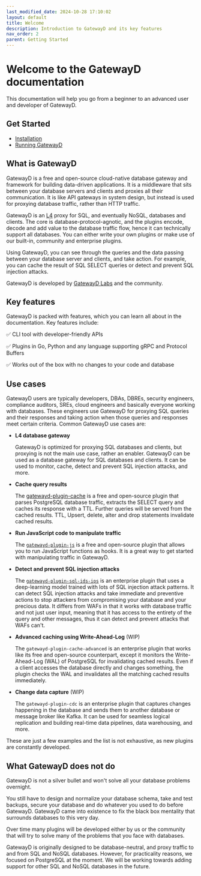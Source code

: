 ```yaml
---
last_modified_date: 2024-10-28 17:10:02
layout: default
title: Welcome
description: Introduction to GatewayD and its key features
nav_order: 2
parent: Getting Started
---
```


# Welcome to the GatewayD documentation

This documentation will help you go from a beginner to an advanced user and developer of GatewayD.

## Get Started

- [Installation](/getting-started/installation)
- [Running GatewayD](/getting-started/running-gatewayd)

## What is GatewayD

GatewayD is a free and open-source cloud-native database gateway and framework for building data-driven applications. It is a middleware that sits between your database servers and clients and proxies all their communication. It is like API gateways in system design, but instead is used for proxying database traffic, rather than HTTP traffic.

GatewayD is an [L4](https://en.wikipedia.org/wiki/Transport_layer) proxy for SQL, and eventually NoSQL, databases and clients. The core is database-protocol-agnotic, and the plugins encode, decode and add value to the database traffic flow, hence it can technically support all databases. You can either write your own plugins or make use of our built-in, community and enterprise plugins.

Using GatewayD, you can see through the queries and the data passing between your database server and clients, and take action. For example, you can cache the result of SQL SELECT queries or detect and prevent SQL injection attacks.

GatewayD is developed by [GatewayD Labs](https://gatewayd.io) and the community.

## Key features

GatewayD is packed with features, which you can learn all about in the documentation. Key features include:

✅ CLI tool with developer-friendly APIs

✅ Plugins in Go, Python and any language supporting gRPC and Protocol Buffers

✅ Works out of the box with no changes to your code and database

## Use cases

GatewayD users are typically developers, DBAs, DBREs, security engineers, compliance auditors, SREs, cloud engineers and basically everyone working with databases. These engineers use GatewayD for proxying SQL queries and their responses and taking action when those queries and responses meet certain criteria. Common GatewayD use cases are:

- **L4 database gateway**

    GatewayD is optimized for proxying SQL databases and clients, but proxying is not the main use case, rather an enabler. GatewayD can be used as a database gateway for SQL databases and clients. It can be used to monitor, cache, detect and prevent SQL injection attacks, and more.

- **Cache query results**

    The [gatewayd-plugin-cache](/plugins/gatewayd-plugin-cache) is a free and open-source plugin that parses PostgreSQL database traffic, extracts the SELECT query and caches its response with a TTL. Further queries will be served from the cached results. TTL, Upsert, delete, alter and drop statements invalidate cached results.

- **Run JavaScript code to manipulate traffic**

    The [`gatewayd-plugin-js`](/plugins/gatewayd-plugin-js) is a free and open-source plugin that allows you to run JavaScript functions as hooks. It is a great way to get started with manipulating traffic in GatewayD.

- **Detect and prevent SQL injection attacks**

    The [`gatewayd-plugin-sql-ids-ips`](/plugins/gatewayd-plugin-sql-ids-ips.md) is an enterprise plugin that uses a deep-learning model trained with lots of SQL injection attack patterns. It can detect SQL injection attacks and take immediate and preventive actions to stop attackers from compromising your database and your precious data. It differs from WAFs in that it works with database traffic and not just user input, meaning that it has access to the entirety of the query and other messages, thus it can detect and prevent attacks that WAFs can't.

- **Advanced caching using Write-Ahead-Log** (WIP)

    The `gatewayd-plugin-cache-advanced` is an enterprise plugin that works like its free and open-source counterpart, except it monitors the Write-Ahead-Log (WAL) of PostgreSQL for invalidating cached results. Even if a client accesses the database directly and changes something, the plugin checks the WAL and invalidates all the matching cached results immediately.

- **Change data capture** (WIP)

    The `gatewayd-plugin-cdc` is an enterprise plugin that captures changes happening in the database and sends them to another database or message broker like Kafka. It can be used for seamless logical replication and building real-time data pipelines, data warehousing, and more.

These are just a few examples and the list is not exhaustive, as new plugins are constantly developed.

## What GatewayD does not do

GatewayD is not a silver bullet and won't solve all your database problems overnight.

You still have to design and normalize your database schema, take and test backups, secure your database and do whatever you used to do before GatewayD. GatewayD came into existence to fix the black box mentality that surrounds databases to this very day.

Over time many plugins will be developed either by us or the community that will try to solve many of the problems that you face with databases.

GatewayD is originally designed to be database-neutral, and proxy traffic to and from SQL and NoSQL databases. However, for practicality reasons, we focused on PostgreSQL at the moment. We will be working towards adding support for other SQL and NoSQL databases in the future.
